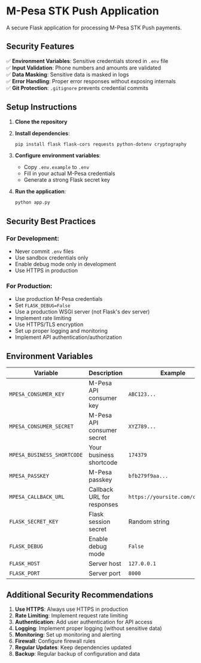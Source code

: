 # M-Pesa STK Push Application

A secure Flask application for processing M-Pesa STK Push payments.

## Security Features

✅ **Environment Variables**: Sensitive credentials stored in `.env` file  
✅ **Input Validation**: Phone numbers and amounts are validated  
✅ **Data Masking**: Sensitive data is masked in logs  
✅ **Error Handling**: Proper error responses without exposing internals  
✅ **Git Protection**: `.gitignore` prevents credential commits  

## Setup Instructions

1. **Clone the repository**
2. **Install dependencies**:
   ```bash
   pip install flask flask-cors requests python-dotenv cryptography
   ```

3. **Configure environment variables**:
   - Copy `.env.example` to `.env`
   - Fill in your actual M-Pesa credentials
   - Generate a strong Flask secret key

4. **Run the application**:
   ```bash
   python app.py
   ```

## Security Best Practices

### For Development:
- Never commit `.env` files
- Use sandbox credentials only
- Enable debug mode only in development
- Use HTTPS in production

### For Production:
- Use production M-Pesa credentials
- Set `FLASK_DEBUG=False`
- Use a production WSGI server (not Flask's dev server)
- Implement rate limiting
- Use HTTPS/TLS encryption
- Set up proper logging and monitoring
- Implement API authentication/authorization

## Environment Variables

| Variable | Description | Example |
|----------|-------------|---------|
| `MPESA_CONSUMER_KEY` | M-Pesa API consumer key | `ABC123...` |
| `MPESA_CONSUMER_SECRET` | M-Pesa API consumer secret | `XYZ789...` |
| `MPESA_BUSINESS_SHORTCODE` | Your business shortcode | `174379` |
| `MPESA_PASSKEY` | M-Pesa passkey | `bfb279f9aa...` |
| `MPESA_CALLBACK_URL` | Callback URL for responses | `https://yoursite.com/callback` |
| `FLASK_SECRET_KEY` | Flask session secret | Random string |
| `FLASK_DEBUG` | Enable debug mode | `False` |
| `FLASK_HOST` | Server host | `127.0.0.1` |
| `FLASK_PORT` | Server port | `8000` |

## Additional Security Recommendations

1. **Use HTTPS**: Always use HTTPS in production
2. **Rate Limiting**: Implement request rate limiting
3. **Authentication**: Add user authentication for API access
4. **Logging**: Implement proper logging (without sensitive data)
5. **Monitoring**: Set up monitoring and alerting
6. **Firewall**: Configure firewall rules
7. **Regular Updates**: Keep dependencies updated
8. **Backup**: Regular backup of configuration and data
